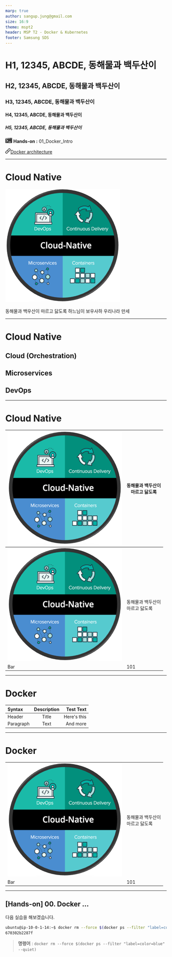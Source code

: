 ```yaml
---
marp: true
author: sangup.jung@gmail.com
size: 16:9
theme: mspt2
header: MSP T2 - Docker & Kubernetes
footer: Samsung SDS
---
```


# H1, 12345, ABCDE, 동해물과 백두산이
## H2, 12345, ABCDE, 동해물과 백두산이
### H3, 12345, ABCDE, 동해물과 백두산이
#### H4, 12345, ABCDE, 동해물과 백두산이
##### H5, 12345, ABCDE, 동해물과 백두산이


![](./img/handson.png) **Hands-on :** 01_Docker_Intro

![](./img/hyperlink.png)[Docker architecture](https://docs.docker.com/get-started/overview/#docker-architecture)

---

# Cloud Native

![w:200](./img/cloud_native_1.png)

동해물과 백우산이
마르고 닳도록
하느님이 보우사하
우리나라 만세


---

# Cloud Native

## Cloud (Orchestration)
## Microservices
## DevOps

---

# Cloud Native

| ![w:200](./img/cloud_native_1.png) | 동해물과 백두산이<br>마르고 닳도록 |
|-----|-----|
| ![w:200](./img/cloud_native_1.png) | 동해물과 백두산이<br>마르고 닳도록 |
|Bar  |101  |



---

# Docker

| Syntax      | Description | Test Text     |
| :---        |    :----:   |          ---: |
| Header      | Title       | Here's this   |
| Paragraph   | Text        | And more      |

---

# Docker

|||
|-----|-----|
| ![w:200](./img/cloud_native_1.png) | 동해물과 백두산이<br>마르고 닳도록 |
|Bar  |101  |

---

## [Hands-on] 00. Docker ...


다음 실습을 해보겠습니다.
```bash
ubuntu@ip-10-0-1-14:~$ docker rm --force $(docker ps --filter "label=color=blue" --quiet)
670302b2287f
```
> **명령어** : `docker rm --force $(docker ps --filter "label=color=blue" --quiet)`
